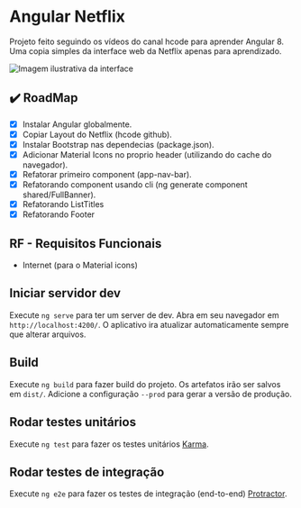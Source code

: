 # Angular Netflix

Projeto feito seguindo os vídeos do canal hcode para aprender Angular 8.
Uma copia simples da interface web da Netflix apenas para aprendizado.

![Imagem ilustrativa da interface](https://firebasestorage.googleapis.com/v0/b/hcode-com-br.appspot.com/o/netflix-clone.jpg?alt=media&token=c72c552c-cccb-41d3-b90b-50743875f063)

## ✔️ RoadMap

- [x] Instalar Angular globalmente.
- [x] Copiar Layout do Netflix (hcode github).
- [x] Instalar Bootstrap nas dependecias (package.json).
- [x] Adicionar Material Icons no proprio header (utilizando do cache do navegador).
- [x] Refatorar primeiro component (app-nav-bar).
- [x] Refatorando component usando cli (ng generate component shared/FullBanner).
- [x] Refatorando ListTitles
- [x] Refatorando Footer

## RF - Requisitos Funcionais

- Internet (para o Material icons)

## Iniciar servidor dev

Execute `ng serve` para ter um server de dev. Abra em seu navegador em `http://localhost:4200/`. O aplicativo ira atualizar automaticamente sempre que alterar arquivos.

## Build

Execute `ng build` para fazer build do projeto. Os artefatos irão ser salvos em `dist/`. Adicione a configuração `--prod` para gerar a versão de produção.

## Rodar testes unitários

Execute `ng test` para fazer os testes unitários [Karma](https://karma-runner.github.io).

## Rodar testes de integração

Execute `ng e2e` para fazer os testes de integração (end-to-end) [Protractor](http://www.protractortest.org/).
